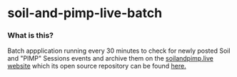 # soil-and-pimp-live-batch

### What is this?
Batch appplication running every 30 minutes to check for newly posted Soil and "PIMP" Sessions events and archive them on the [soilandpimp.live website](http://soilandpimp.live/) which its open source repository can be found [here.](https://github.com/NYPD/soil-and-pimp-live-web)
